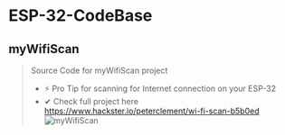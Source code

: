 # ESP-32-CodeBase

## myWifiScan
> Source Code for myWifiScan project
> - ⚡ Pro Tip for scanning for Internet connection on your ESP-32
> - ✔ Check full project here https://www.hackster.io/peterclement/wi-fi-scan-b5b0ed
![myWifiScan](https://user-images.githubusercontent.com/61213263/132132059-064d93e5-a0de-4ae8-a056-094a7da45595.jpg)
